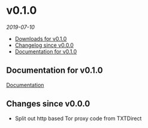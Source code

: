 <!--
# v0.2.0
_2017_
  - [Downloads for v0.2.0](#downloads-for-v020)
  - [Changelog since v0.1.0](#changes-since-v010)
  - [Documentation for v0.2.0](#documentation-for-v020)

## Documentation for v0.2.0
[Documentation](/tree/v0.2.0/docs)

## Changes since v0.1.0

## Fixes since v0.1.0

---

-->

# v0.1.0
_2019-07-10_
  - [Downloads for v0.1.0](https://github.com/okkur/torproxy/releases/tag/v0.1.0)
  - [Changelog since v0.0.0](#changes-since-v000)
  - [Documentation for v0.1.0](#documentation-for-v010)

## Documentation for v0.1.0
[Documentation](/docs)


## Changes since v0.0.0
  - Split out http based Tor proxy code from TXTDirect
